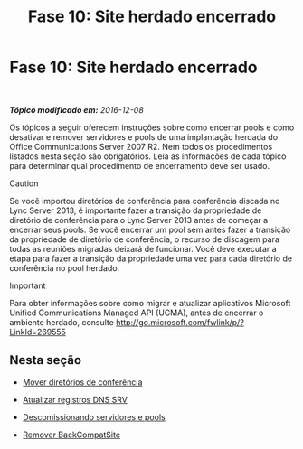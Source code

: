 ﻿---
title: 'Fase 10: Site herdado encerrado'
TOCTitle: 'Fase 10: Site herdado encerrado'
ms:assetid: d591a310-3b5c-4092-b19e-0349616e40df
ms:mtpsurl: https://technet.microsoft.com/pt-br/library/JJ205300(v=OCS.15)
ms:contentKeyID: 49308239
ms.date: 12/10/2016
mtps_version: v=OCS.15
ms.translationtype: HT
---

# Fase 10: Site herdado encerrado

 

_**Tópico modificado em:** 2016-12-08_

Os tópicos a seguir oferecem instruções sobre como encerrar pools e como desativar e remover servidores e pools de uma implantação herdada do Office Communications Server 2007 R2. Nem todos os procedimentos listados nesta seção são obrigatórios. Leia as informações de cada tópico para determinar qual procedimento de encerramento deve ser usado.


> [!CAUTION]
> Se você importou diretórios de conferência para conferência discada no Lync Server 2013, é importante fazer a transição da propriedade de diretório de conferência para o Lync Server 2013 antes de começar a encerrar seus pools. Se você encerrar um pool sem antes fazer a transição da propriedade de diretório de conferência, o recurso de discagem para todas as reuniões migradas deixará de funcionar. Você deve executar a etapa para fazer a transição da propriedade uma vez para cada diretório de conferência no pool herdado.



> [!important]  
> Para obter informações sobre como migrar e atualizar aplicativos Microsoft Unified Communications Managed API (UCMA), antes de encerrar o ambiente herdado, consulte <a href="http://go.microsoft.com/fwlink/p/?linkid=269555">http://go.microsoft.com/fwlink/p/?LinkId=269555</a>

## Nesta seção

  - [Mover diretórios de conferência](move-conference-directories.md)

  - [Atualizar registros DNS SRV](update-dns-srv-records_1.md)

  - [Descomissionando servidores e pools](decommissioning-servers-and-pools.md)

  - [Remover BackCompatSite](remove-backcompatsite.md)

